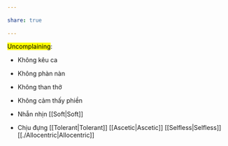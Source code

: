 ---  
share: true  
---  
<mark class="hltr-celeste">Uncomplaining</mark>:  
- Không kêu ca  
- Không phàn nàn  
- Không than thở  
- Không cảm thấy phiền  
- Nhẫn nhịn [[Soft|Soft]]  
- Chịu đựng [[Tolerant|Tolerant]] [[Ascetic|Ascetic]] [[Selfless|Selfless]] [[./Allocentric|Allocentric]]